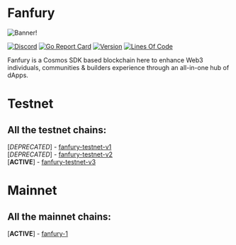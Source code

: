 # Fanfury  

![Banner!](assets/banner.png)

[![Discord](https://badgen.net/badge/icon/discord?icon=discord&label)](https://discord.gg/fanfury)
[![Go Report
Card](https://goreportcard.com/badge/github.com/FANFURY/fanfury-chain?style=flat-square)](https://goreportcard.com/report/github.com/FANFURY/fanfury-chain)
[![Version](https://img.shields.io/github/tag/FANFURY/fanfury-chain.svg?style=flat-square)](https://github.com/FANFURY/fanfury-chain/releases/latest)
[![Lines Of
Code](https://img.shields.io/tokei/lines/github/FANFURY/fanfury-chain?style=flat-square)](https://github.com/FANFURY/fanfury-chain)

Fanfury is a Cosmos SDK based blockchain here to enhance Web3 individuals, communities & builders experience through an all-in-one hub of dApps.  

# Testnet  

## All the testnet chains:  
[*DEPRECATED*] - [fanfury-testnet-v1](https://github.com/FANFURY/fanfury-chain/tree/main/testnet/fanfury-testnet-v1)  
[*DEPRECATED*] - [fanfury-testnet-v2](https://github.com/FANFURY/fanfury-chain/tree/main/testnet/fanfury-testnet-v2)  
[__ACTIVE__] - [fanfury-testnet-v3](https://github.com/FANFURY/fanfury-chain/tree/main/testnet/fanfury-testnet-v3)  

# Mainnet  

## All the mainnet chains:  
[__ACTIVE__] - [fanfury-1](https://github.com/FANFURY/fanfury-chain/tree/main/mainnet/fanfury-1)  
